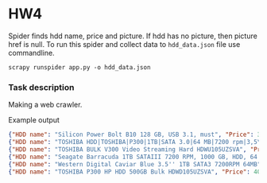 # HW4

Spider finds hdd name, price and picture. 
If hdd has no picture, then picture href is null.
To run this spider and collect data to `hdd_data.json` file use commandline.

```
scrapy runspider app.py -o hdd_data.json
```

### Task description

Making a web crawler.

Example output
```json
{"HDD name": "Silicon Power Bolt B10 128 GB, USB 3.1, must", "Price": 33.01, "Image": "https://arvutitark.ee/prodpics/345/345078/thumb200/3665614.png"},
{"HDD name": "TOSHIBA HDD|TOSHIBA|P300|1TB|SATA 3.0|64 MB|7200 rpm|3,5\"|HDWD110UZSVA", "Price": 38.33, "Image": "https://arvutitark.ee/prodpics/389/389968/thumb200/3802429.jpg"},
{"HDD name": "TOSHIBA BULK V300 Video Streaming Hard HDWU105UZSVA", "Price": 38.33, "Image": null},
{"HDD name": "Seagate Barracuda 1TB SATAIII 7200 RPM, 1000 GB, HDD, 64 MB", "Price": 55.9, "Image": "https://arvutitark.ee/prodpics/252/252501/thumb200/1467056.jpg"},
{"HDD name": "Western Digital Caviar Blue 3.5'' 1TB SATA3 7200RPM 64MB", "Price": 44.9, "Image": "https://arvutitark.ee/prodpics/3/3949/thumb200/129517.png"},
{"HDD name": "TOSHIBA P300 HP HDD 500GB Bulk HDWD105UZSVA", "Price": 40.42, "Image": null},
```